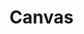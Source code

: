# Canvas

<v-canvas>
  <v-canvas-path :path="circlepath(v.x || 0, 20, 30)" :opacity="1" />
  <v-canvas-path :path="linepath(rectpoints(20, 30, 30, 40), true)" :opacity="0.1" />
</v-canvas>

<br />

<v-slider v-model="v.x" />

